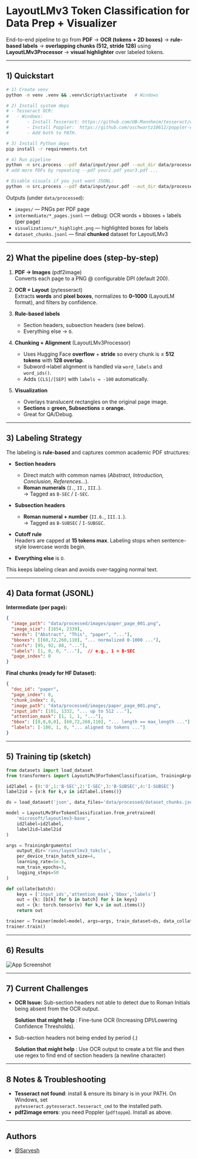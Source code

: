 
# LayoutLMv3 Token Classification for Data Prep + Visualizer

End-to-end pipeline to go from **PDF** → **OCR (tokens + 2D boxes)** → **rule-based labels** → **overlapping chunks (512, stride 128)** using **LayoutLMv3Processor** → **visual highlighter** over labeled tokens.


---

## 1) Quickstart

```bash
# 1) Create venv
python -m venv .venv && .venv\Scripts\activate   # Windows

# 2) Install system deps
# - Tesseract OCR:
#   - Windows: 
#       - Install Tesseract: https://github.com/UB-Mannheim/tesseract/wiki
#       - Install Poppler:  https://github.com/oschwartz10612/poppler-windows/releases/
#       - Add both to PATH.

# 3) Install Python deps
pip install -r requirements.txt

# 4) Run pipeline
python -m src.process --pdf data/input/your.pdf --out_dir data/processed
# add more PDFs by repeating --pdf your2.pdf your3.pdf ...

# Disable visuals if you just want JSONL:
python -m src.process --pdf data/input/your.pdf --out_dir data/processed --no_visuals
```

Outputs (under `data/processed`):
- `images/` — PNGs per PDF page  
- `intermediate/*_pages.jsonl` — debug: OCR words + bboxes + labels (per page)  
- `visualizations/*_highlight.png` — highlighted boxes for labels  
- `dataset_chunks.jsonl` — final **chunked** dataset for LayoutLMv3  

---

## 2) What the pipeline does (step-by-step)

1. **PDF → Images** (pdf2image)  
   Converts each page to a PNG @ configurable DPI (default 200).

2. **OCR + Layout** (pytesseract)  
   Extracts **words** and **pixel boxes**, normalizes to **0–1000** (LayoutLM format), and filters by confidence.

3. **Rule-based labels**  
   - Section headers, subsection headers (see below).  
   - Everything else → `O`.  

4. **Chunking + Alignment** (LayoutLMv3Processor)  
   - Uses Hugging Face **overflow** + **stride** so every chunk is ≤ **512 tokens** with **128 overlap**.  
   - Subword→label alignment is handled via `word_labels` and `word_ids()`.  
   - Adds `[CLS]/[SEP]` with `labels = -100` automatically.

5. **Visualization**  
   - Overlays translucent rectangles on the original page image.  
   - **Sections = green, Subsections = orange.**  
   - Great for QA/Debug.

---

## 3) Labeling Strategy  

The labeling is **rule-based** and captures common academic PDF structures:

- **Section headers**  
  - Direct match with common names (*Abstract, Introduction, Conclusion, References…*).  
  - **Roman numerals** (`I.`, `II.`, `III.`).   
  → Tagged as `B-SEC` / `I-SEC`.

- **Subsection headers**  
  - **Roman numeral + number** (`II.6.`, `III.1.`).  
  → Tagged as `B-SUBSEC` / `I-SUBSEC`.

- **Cutoff rule**  
  Headers are capped at **15 tokens max**. Labeling stops when sentence-style lowercase words begin.

- **Everything else** is `O`.  

This keeps labeling clean and avoids over-tagging normal text.

---

## 4) Data format (JSONL)

**Intermediate (per page):**

```json
{
  "image_path": "data/processed/images/paper_page_001.png",
  "image_size": [1654, 2339],
  "words": ["Abstract", "This", "paper", "..."],
  "bboxes": [[60,72,260,110], "... normalized 0-1000 ..."],
  "confs": [95, 92, 88, "..."],
  "labels": [1, 0, 0, "..."],  // e.g., 1 = B-SEC
  "page_index": 0
}
```

**Final chunks (ready for HF Dataset):**

```json
{
  "doc_id": "paper",
  "page_index": 0,
  "chunk_index": 0,
  "image_path": "data/processed/images/paper_page_001.png",
  "input_ids": [101, 1332, "... up to 512 ..."],
  "attention_mask": [1, 1, 1, "..."],
  "bbox": [[0,0,0,0], [60,72,260,110], "... length == max_length ..."],
  "labels": [-100, 1, 0, "... aligned to tokens ..."]
}
```

---

## 5) Training tip (sketch)

```python
from datasets import load_dataset
from transformers import LayoutLMv3ForTokenClassification, TrainingArguments, Trainer

id2label = {0:'O',1:'B-SEC',2:'I-SEC',3:'B-SUBSEC',4:'I-SUBSEC'}
label2id = {v:k for k,v in id2label.items()}

ds = load_dataset('json', data_files='data/processed/dataset_chunks.jsonl', split='train')

model = LayoutLMv3ForTokenClassification.from_pretrained(
    'microsoft/layoutlmv3-base',
    id2label=id2label,
    label2id=label2id
)

args = TrainingArguments(
    output_dir='runs/layoutlmv3_tokcls',
    per_device_train_batch_size=4,
    learning_rate=5e-5,
    num_train_epochs=3,
    logging_steps=50
)

def collate(batch):
    keys = ['input_ids','attention_mask','bbox','labels']
    out = {k: [b[k] for b in batch] for k in keys}
    out = {k: torch.tensor(v) for k,v in out.items()}
    return out

trainer = Trainer(model=model, args=args, train_dataset=ds, data_collator=collate)
trainer.train()
```
---

## 6) Results

![App Screenshot](https://drive.google.com/file/d/1f6oAo_Qdtiqss3qiPRO-t106fO3MZzmW/view?usp=drive_link)

---

## 7) Current Challenges

- **OCR Issue:** Sub-section headers not able to detect due to Roman Initials being absent from the OCR output.

  **Solution that might help** : Fine-tune OCR (Increasing DPI/Lowering Confidence Thresholds).

- Sub-section headers not being ended by period (.)

  **Solution that might help** : Use OCR output to create a txt file and then use regex to find end of section headers (a newline character)
  


---

## 8 Notes & Troubleshooting

- **Tesseract not found**: install & ensure its binary is in your PATH. On Windows, set  
  `pytesseract.pytesseract.tesseract_cmd` to the installed path.  
- **pdf2image errors**: you need Poppler (`pdftoppm`). Install as above.  

---
## Authors

- [@Sarvesh](https://github.com/Sarvesh326)
